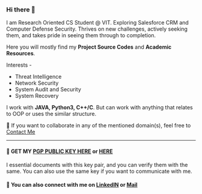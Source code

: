 ### Hi there 👋
I am Research Oriented CS Student @ VIT. Exploring Salesforce CRM and Computer Defense Security. Thrives on new challenges, actively seeking them, and takes pride in seeing them through to completion.

Here you will mostly find my **Project Source Codes** and **Academic Resources**.

Interests -

* Threat Intelligence
* Network Security
* System Audit and Security
* System Recovery


I work with **JAVA, Python3, C++/C**. But can work with anything that relates to OOP or uses the similar structure.

📧 If you want to collaborate in any of the mentioned domain(s), feel free to [Contact Me](https://kalrayatin.github.io/#connect)

---

#### :key: GET MY [PGP PUBLIC KEY HERE](https://kalrayatin.github.io/pubkey) or [HERE](https://github.com/kalrayatin/Assets/blob/master/kalrayatin.github.io/Public%20Keys/Yatin%20Kalra_0xCCF186FF_public.asc)

I essential documents with this key pair, and you can verify them with the same.
You can also use the same key if you want to communicate with me.

#### :speech_balloon: You can also connect with me on [LinkedIN](https://www.linkedin.com/in/yatin-kalra/) or [Mail](mailto:kalra.y@icloud.com)
